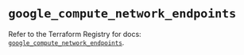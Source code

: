 # `google_compute_network_endpoints`

Refer to the Terraform Registry for docs: [`google_compute_network_endpoints`](https://registry.terraform.io/providers/hashicorp/google/6.5.0/docs/resources/compute_network_endpoints).
